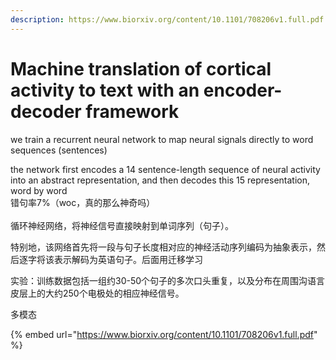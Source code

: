 ```yaml
---
description: https://www.biorxiv.org/content/10.1101/708206v1.full.pdf
---
```


# Machine translation of cortical activity to text with an encoder-decoder framework

we train a recurrent neural network to map neural  signals directly to word sequences (sentences)

the network first encodes a 14 sentence-length sequence of neural activity into an abstract representation, and then decodes this 15 representation, word by word\
错句率7%（woc，真的那么神奇吗）\
\
循环神经网络，将神经信号直接映射到单词序列（句子）。

特别地，该网络首先将一段与句子长度相对应的神经活动序列编码为抽象表示，然后逐字将该表示解码为英语句子。后面用迁移学习



实验：训练数据包括一组约30-50个句子的多次口头重复，以及分布在周围沟语言皮层上的大约250个电极处的相应神经信号。

多模态

{% embed url="https://www.biorxiv.org/content/10.1101/708206v1.full.pdf" %}

